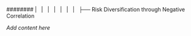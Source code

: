 ######## |   |   |   |   |   |   |   ├── Risk Diversification through Negative Correlation

*Add content here*